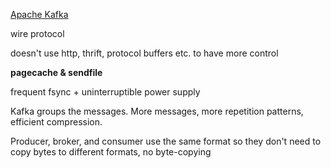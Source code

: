 
[Apache Kafka](https://kafka.apache.org/documentation/#design)

wire protocol 

doesn't use http, thrift, protocol buffers etc. to have more control 

**pagecache & sendfile** 

frequent fsync + uninterruptible power supply 

Kafka groups the messages. More messages, more repetition patterns, efficient compression. 

Producer, broker, and consumer use the same format so they don't need to copy bytes to different formats, no byte-copying



